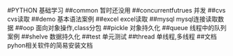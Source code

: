 #PYTHON 基础学习
##common 暂时还没用
##concurrentfutrues 并发
##cvs cvs读取
##demo 基本语法案例
##excel excel读取
##mysql mysql连接读取数据
##oop 面向对象操作,class分包
##pickle 对象持久化
##queue 线程中的队列案例
##shelve 数据持久化
##test 单元测试
##thread 单线程,多线程
##文档 pyhon相关软件的简易安装文档
